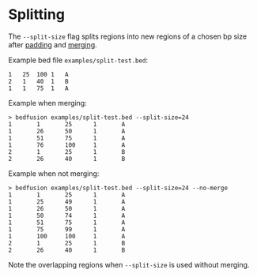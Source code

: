 # Splitting

The `--split-size` flag splits regions into new regions of a chosen bp size after [padding](./padding.md) and [merging](./merging.md).

Example bed file `examples/split-test.bed`:

``` bed
1	25	100	1	A
2	1	40	1	B
1	1	75	1	A
```

Example when merging:

``` shell
> bedfusion examples/split-test.bed --split-size=24
1       1       25      1       A
1       26      50      1       A
1       51      75      1       A
1       76      100     1       A
2       1       25      1       B
2       26      40      1       B
```

Example when not merging:

``` shell
> bedfusion examples/split-test.bed --split-size=24 --no-merge
1       1       25      1       A
1       25      49      1       A
1       26      50      1       A
1       50      74      1       A
1       51      75      1       A
1       75      99      1       A
1       100     100     1       A
2       1       25      1       B
2       26      40      1       B
```

Note the overlapping regions when `--split-size` is used without merging. 
